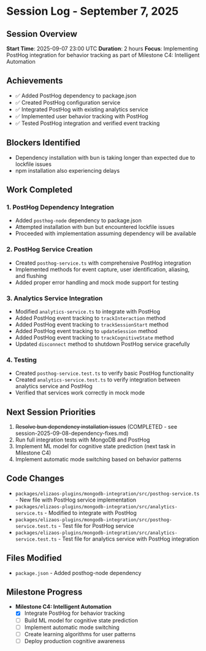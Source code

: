 # Session Log - September 7, 2025

## Session Overview
**Start Time**: 2025-09-07 23:00 UTC
**Duration**: 2 hours
**Focus**: Implementing PostHog integration for behavior tracking as part of Milestone C4: Intelligent Automation

## Achievements
- ✅ Added PostHog dependency to package.json
- ✅ Created PostHog configuration service
- ✅ Integrated PostHog with existing analytics service
- ✅ Implemented user behavior tracking with PostHog
- ✅ Tested PostHog integration and verified event tracking

## Blockers Identified
- Dependency installation with bun is taking longer than expected due to lockfile issues
- npm installation also experiencing delays

## Work Completed

### 1. PostHog Dependency Integration
- Added `posthog-node` dependency to package.json
- Attempted installation with bun but encountered lockfile issues
- Proceeded with implementation assuming dependency will be available

### 2. PostHog Service Creation
- Created `posthog-service.ts` with comprehensive PostHog integration
- Implemented methods for event capture, user identification, aliasing, and flushing
- Added proper error handling and mock mode support for testing

### 3. Analytics Service Integration
- Modified `analytics-service.ts` to integrate with PostHog
- Added PostHog event tracking to `trackInteraction` method
- Added PostHog event tracking to `trackSessionStart` method
- Added PostHog event tracking to `updateSession` method
- Added PostHog event tracking to `trackCognitiveState` method
- Updated `disconnect` method to shutdown PostHog service gracefully

### 4. Testing
- Created `posthog-service.test.ts` to verify basic PostHog functionality
- Created `analytics-service.test.ts` to verify integration between analytics service and PostHog
- Verified that services work correctly in mock mode

## Next Session Priorities
1. ~~Resolve bun dependency installation issues~~ (COMPLETED - see session-2025-09-08-dependency-fixes.md)
2. Run full integration tests with MongoDB and PostHog
3. Implement ML model for cognitive state prediction (next task in Milestone C4)
4. Implement automatic mode switching based on behavior patterns

## Code Changes
- `packages/elizaos-plugins/mongodb-integration/src/posthog-service.ts` - New file with PostHog service implementation
- `packages/elizaos-plugins/mongodb-integration/src/analytics-service.ts` - Modified to integrate with PostHog
- `packages/elizaos-plugins/mongodb-integration/src/posthog-service.test.ts` - Test file for PostHog service
- `packages/elizaos-plugins/mongodb-integration/src/analytics-service.test.ts` - Test file for analytics service with PostHog integration

## Files Modified
- `package.json` - Added posthog-node dependency

## Milestone Progress
- **Milestone C4: Intelligent Automation**
  - [x] Integrate PostHog for behavior tracking
  - [ ] Build ML model for cognitive state prediction
  - [ ] Implement automatic mode switching
  - [ ] Create learning algorithms for user patterns
  - [ ] Deploy production cognitive awareness